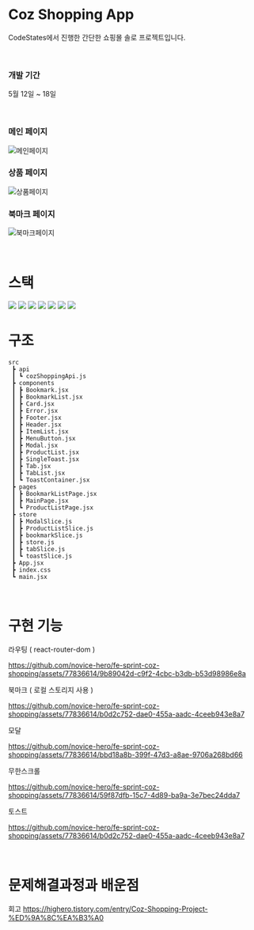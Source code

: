 # Coz Shopping App

CodeStates에서 진행한 간단한 쇼핑몰 솔로 프로젝트입니다.

<br>

### 개발 기간

5월 12일 ~ 18일

<br>

### 메인 페이지
![메인페이지](https://github.com/novice-hero/fe-sprint-coz-shopping/assets/77836614/3a9c1b16-cb74-4be0-ac31-be6631a291e5)

### 상품 페이지
![상품페이지](https://github.com/novice-hero/fe-sprint-coz-shopping/assets/77836614/ca81ff58-e932-446c-9ec3-118335c09a20)

### 북마크 페이지
![북마크페이지](https://github.com/novice-hero/fe-sprint-coz-shopping/assets/77836614/901ac13e-36cc-42b0-ae84-c8b4bbc5da20)

<br>

# 스택

<img src="https://img.shields.io/badge/vite-ac3aed?style=for-the-badge&logo=vite&logoColor=black">

<img src="https://img.shields.io/badge/javascript-F7DF1E?style=for-the-badge&logo=javascript&logoColor=black">

<img src="https://img.shields.io/badge/react ^18.2.0-61DAFB?style=for-the-badge&logo=react&logoColor=black">

<img src="https://img.shields.io/badge/reduxtoolkit ^1.9.5-764abc?style=for-the-badge&logo=redux&logoColor=black">

<img src="https://img.shields.io/badge/styled components ^6.0.0-DB7093?style=for-the-badge&logo=styled-components&logoColor=white"/>

<img src="https://img.shields.io/badge/material ui ^5.13.0-000000?style=for-the-badge&logo=&logoColor=black">

<img src="https://img.shields.io/badge/react intersection observer ^9.4.3-61DAFB?style=for-the-badge&logo=&logoColor=black">

<br>

# 구조

```
src
 ┣ api
 ┃ ┗ cozShoppingApi.js
 ┣ components
 ┃ ┣ Bookmark.jsx
 ┃ ┣ BookmarkList.jsx
 ┃ ┣ Card.jsx
 ┃ ┣ Error.jsx
 ┃ ┣ Footer.jsx
 ┃ ┣ Header.jsx
 ┃ ┣ ItemList.jsx
 ┃ ┣ MenuButton.jsx
 ┃ ┣ Modal.jsx
 ┃ ┣ ProductList.jsx
 ┃ ┣ SingleToast.jsx
 ┃ ┣ Tab.jsx
 ┃ ┣ TabList.jsx
 ┃ ┗ ToastContainer.jsx
 ┣ pages
 ┃ ┣ BookmarkListPage.jsx
 ┃ ┣ MainPage.jsx
 ┃ ┗ ProductListPage.jsx
 ┣ store
 ┃ ┣ ModalSlice.js
 ┃ ┣ ProductListSlice.js
 ┃ ┣ bookmarkSlice.js
 ┃ ┣ store.js
 ┃ ┣ tabSlice.js
 ┃ ┗ toastSlice.js
 ┣ App.jsx
 ┣ index.css
 ┗ main.jsx
```

<br>

# 구현 기능

라우팅 ( react-router-dom )

https://github.com/novice-hero/fe-sprint-coz-shopping/assets/77836614/9b89042d-c9f2-4cbc-b3db-b53d98986e8a


북마크 ( 로컬 스토리지 사용 )

https://github.com/novice-hero/fe-sprint-coz-shopping/assets/77836614/b0d2c752-dae0-455a-aadc-4ceeb943e8a7


모달

https://github.com/novice-hero/fe-sprint-coz-shopping/assets/77836614/bbd18a8b-399f-47d3-a8ae-9706a268bd66


무한스크롤

https://github.com/novice-hero/fe-sprint-coz-shopping/assets/77836614/59f87dfb-15c7-4d89-ba9a-3e7bec24dda7


토스트

https://github.com/novice-hero/fe-sprint-coz-shopping/assets/77836614/b0d2c752-dae0-455a-aadc-4ceeb943e8a7

<br>

# 문제해결과정과 배운점

회고
https://highero.tistory.com/entry/Coz-Shopping-Project-%ED%9A%8C%EA%B3%A0
